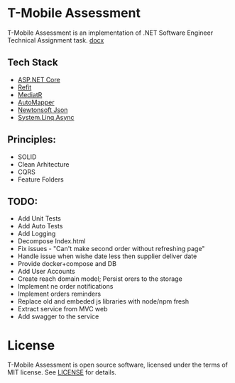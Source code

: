 # T-Mobile Assessment
T-Mobile Assessment is an implementation of .NET Software Engineer Technical Assignment task. [docx](docs/assessment.docx)



## Tech Stack
 * [ASP.NET Core](https://docs.microsoft.com/en-us/aspnet/core/?view=aspnetcore-3.1)
 * [Refit](https://github.com/reactiveui/refit) 
 * [MediatR](https://github.com/jbogard/MediatR)
 * [AutoMapper](https://automapper.org/)
 * [Newtonsoft Json](https://www.newtonsoft.com/json)
 * [System.Linq.Async](https://github.com/dotnet/reactive)

## Principles:
 * SOLID
 * Clean Arhitecture
 * CQRS
 * Feature Folders

## TODO:
 * Add Unit Tests
 * Add Auto Tests
 * Add Logging
 * Decompose Index.html
 * Fix issues - "Can't make second order without refreshing page"
 * Handle issue when wishe date less then supplier deliver date
 * Provide docker+compose and DB
 * Add User Accounts
 * Create reach domain model; Persist orers to the storage
 * Implement ne order notifications 
 * Implement orders reminders
 * Replace old and embeded js libraries with node/npm fresh
 * Extract service from MVC web
 * Add swagger to the service

# License
T-Mobile Assessment is open source software, licensed under the terms of MIT license. 
See [LICENSE](LICENSE) for details.
